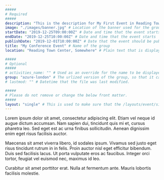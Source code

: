 ```yaml
---
#####
# Required
#####
description: "This is the description for My First Event in Reading Town Center!" # This is a short summary of the page, which is used for SEO (Search Engine Optimisation purposes) It does not appear to the users, but is used as part of the site's metadata, which is used by search engines. Therefore, it's strongly recommended to set this to something meaningful, as it will have a positive impact on discoverability of your content in public searches.populated the page's description metadata.
image: "./images/banner.jpg" # Location of the banner used for the group page, and in the group list
startDate: "2019-12-25T09:00:00Z" # Date and time that the event starts
endDate: "2019-12-25T10:00:00Z" # Date and time that the event starts
publishDate: "2019-12-01T10:00:00Z" # Date that the event should be published on the site (Any builds that you run after this date will display the site). Useful if you want to time this with some kind of social media push/press release.
title: "My Conference Event" # Name of the group
location: "Reading Town Center, Somewhere" # Plain text that is displayed for the "Location" of the event. Could easily be text to say "Microsoft Teams Meeting" or "Zoom Call".

#####
# Optional
#####
# activities_name: "" # Used as an override for the name to be displayed on the page for activities, e.g. "Sessions", "Lessons", "Dances", etc.
group: "azure-london" # The urlized version of the group, so that it can be displayed on the group's page.
# lastmod: "" # Datetime that the file was last modified.

#####
# Please do not remove or change the below front matter.
#####
layout: "single" # This is used to make sure that the /layouts/event/single.html template is used, and is an override for hugo
---
```

Lorem ipsum dolor sit amet, consectetur adipiscing elit. Etiam vel neque id augue dictum accumsan. Nam sapien dui, tincidunt quis mi et, cursus pharetra leo. Sed eget est ac urna finibus sollicitudin. Aenean dignissim enim eget risus facilisis auctor.

Maecenas sit amet viverra libero, id sodales ipsum. Vivamus sed justo eget risus tincidunt rutrum in in felis. Proin auctor nisl eget efficitur bibendum. Duis sed facilisis lacus. Ut porta vulputate eros ac faucibus. Integer orci tortor, feugiat vel euismod nec, maximus id leo.

Curabitur sit amet porttitor erat. Nulla at fermentum ante. Mauris lobortis facilisis molestie.
